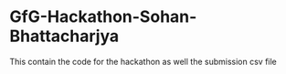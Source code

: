 # GfG-Hackathon-Sohan-Bhattacharjya
This contain the code for the hackathon as well the submission csv file
